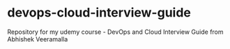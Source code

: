 
# devops-cloud-interview-guide
Repository for my udemy course - DevOps and Cloud Interview Guide from Abhishek Veeramalla
